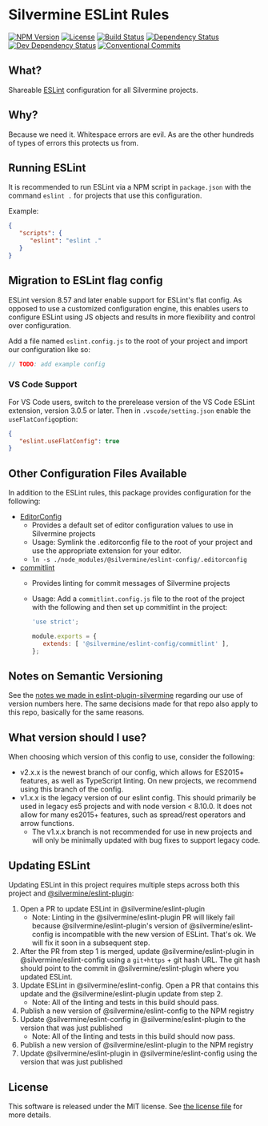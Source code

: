 # Silvermine ESLint Rules

[![NPM Version](https://img.shields.io/npm/v/@silvermine/eslint-config.svg)](https://www.npmjs.com/package/@silvermine/eslint-config)
[![License](https://img.shields.io/github/license/silvermine/eslint-config-silvermine.svg)](./LICENSE)
[![Build Status](https://travis-ci.org/silvermine/eslint-config-silvermine.svg?branch=master)](https://travis-ci.org/silvermine/eslint-config-silvermine)
[![Dependency Status](https://david-dm.org/silvermine/eslint-config-silvermine.svg)](https://david-dm.org/silvermine/eslint-config-silvermine)
[![Dev Dependency Status](https://david-dm.org/silvermine/eslint-config-silvermine/dev-status.svg)](https://david-dm.org/silvermine/eslint-config-silvermine#info=devDependencies&view=table)
[![Conventional Commits](https://img.shields.io/badge/Conventional%20Commits-1.0.0-yellow.svg)](https://conventionalcommits.org)


## What?

Shareable [ESLint](http://eslint.org/) configuration for all Silvermine projects.


## Why?

Because we need it. Whitespace errors are evil. As are the other hundreds of
types of errors this protects us from.

## Running ESLint

It is recommended to run ESLint via a NPM script in `package.json` with the command
`eslint .` for  projects that use this configuration.

Example:

```json
{
   "scripts": {
      "eslint": "eslint ."
   }
}
```

## Migration to ESLint flag config

ESLint version 8.57 and later enable support for ESLint's flat config. As opposed
to use a customized configuration engine, this enables users to configure ESLint
using JS objects and results in more flexibility and control over configuration.

Add a file named `eslint.config.js` to the root of your project and import our
configuration like so:

```js
// TODO: add example config
```

### VS Code Support

For VS Code users, switch to the prerelease version of the VS Code ESLint extension,
version 3.0.5 or later. Then in `.vscode/setting.json` enable the `useFlatConfig`option:

```json
{
   "eslint.useFlatConfig": true
}
```

## Other Configuration Files Available

In addition to the ESLint rules, this package provides configuration for the following:

   * [EditorConfig](https://editorconfig.org/)
      * Provides a default set of editor configuration values to use in Silvermine projects
      * Usage: Symlink the .editorconfig file to the root of your project and use the
        appropriate extension for your editor.
      * `ln -s ./node_modules/@silvermine/eslint-config/.editorconfig`
   * [commitlint](https://conventional-changelog.github.io/commitlint/)
      * Provides linting for commit messages of Silvermine projects
      * Usage: Add a `commitlint.config.js` file to the root of the project with the
        following and then set up commitlint in the project:

        ```javascript
        'use strict';

        module.exports = {
           extends: [ '@silvermine/eslint-config/commitlint' ],
        };
        ```


## Notes on Semantic Versioning

See the [notes we made in eslint-plugin-silvermine][semver-notes] regarding our use of
version numbers here. The same decisions made for that repo also apply to this repo,
basically for the same reasons.

[semver-notes]: https://github.com/silvermine/eslint-plugin-silvermine/#note-on-semantic-versioning


## What version should I use?

When choosing which version of this config to use, consider the following:

   * v2.x.x is the newest branch of our config, which allows for ES2015+ features, as well
     as TypeScript linting. On new projects, we recommend using this branch of the config.
   * v1.x.x is the legacy version of our eslint config. This should primarily be used in
     legacy es5 projects and with node version < 8.10.0. It does not allow for many
     es2015+ features, such as spread/rest operators and arrow functions.
      * The v1.x.x branch is not recommended for use in new projects and will only be
        minimally updated with bug fixes to support legacy code.

## Updating ESLint

Updating ESLint in this project requires multiple steps across both this project and
[@silvermine/eslint-plugin](https://github.com/silvermine/eslint-plugin-silvermine):

1. Open a PR to update ESLint in @silvermine/eslint-plugin
   * Note: Linting in the @silvermine/eslint-plugin PR will likely fail because
    @silvermine/eslint-plugin's version of @silvermine/eslint-config is incompatible with
    the new version of ESLint. That's ok. We will fix it soon in a subsequent step.
2. After the PR from step 1 is merged, update @silvermine/eslint-plugin in
   @silvermine/eslint-config using a `git+https` + git hash URL. The git hash should point
   to the commit in @silvermine/eslint-plugin where you updated ESLint.
3. Update ESLint in @silvermine/eslint-config. Open a PR that contains this update and
   the @silvermine/eslint-plugin update from step 2.
      * Note: All of the linting and tests in this build should pass.
4. Publish a new version of @silvermine/eslint-config to the NPM registry
5. Update @silvermine/eslint-config in @silvermine/eslint-plugin to the version that was
   just published
      * Note: All of the linting and tests in this build should now pass.
6. Publish a new version of @silvermine/eslint-plugin to the NPM registry
7. Update @silvermine/eslint-plugin in @silvermine/eslint-config using the version that was
   just published

## License

This software is released under the MIT license. See [the license
file](LICENSE) for more details.

